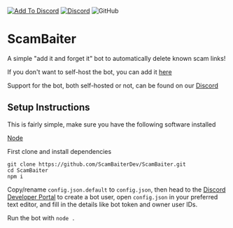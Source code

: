 [![Add To Discord](https://img.shields.io/badge/-Add%20To%20Discord-7289DA?logo=discord&logoColor=fff&style=for-the-badge)](https://l.chrischro.me/sbinvite) [![Discord](https://img.shields.io/discord/932392800471879740?color=7289DA%20&label=Join%20our%20Discord&logo=discord&logoColor=fff&style=for-the-badge)](https://l.chrischro.me/sbdiscord) ![GitHub](https://img.shields.io/github/license/ScamBaiterDev/ScamBaiter?style=for-the-badge)
# ScamBaiter
A simple "add it and forget it" bot to automatically delete known scam links!

If you don't want to self-host the bot, you can add it [here](https://l.chrischro.me/sbinvite)

Support for the bot, both self-hosted or not, can be found on our [Discord](https://l.chrischro.me/sbinvite)

## Setup Instructions
This is fairly simple, make sure you have the following software installed

[Node](https://nodejs.org)

First clone and install dependencies
```
git clone https://github.com/ScamBaiterDev/ScamBaiter.git
cd ScamBaiter
npm i
```

Copy/rename `config.json.default` to `config.json`, then head to the [Discord Developer Portal](https://discord.com/developers/applications) to create a bot user, open `config.json` in your preferred text editor, and fill in the details like bot token and owner user IDs.

Run the bot with `node .`
